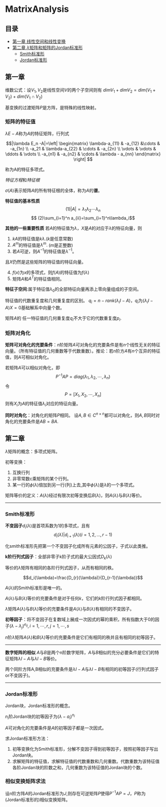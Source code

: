 # MatrixAnalysis

## 目录
- [第一章 线性空间和线性变换](#第一章)
- [第二章 $\lambda$矩阵和矩阵的Jordan标准形](#第二章)
    - [Smith标准形](#Smith标准形)
    - [Jordan标准形](#Jordan标准形)


## 第一章



维数公式：设$V_1,V_2$是线性空间$V$的两个子空间则有
$dimV_1+dimV_2 =dim(V_1+V_2)+dim(V_1\cap V_2)$


基变换的过渡矩阵$P$是方阵，是特殊的线性映射。

### 矩阵的特征值

$\lambda E-A$称为$A$的特征矩阵，行列式

$$|\lambda E_n -A|=\left|
    \begin{matrix}
        \lambda-a_{11} & -a_{12} &\cdots & -a_{1n} \\
        -a_21 & \lambda-a_{22} & \cdots & -a_{2n} \\
        \vdots & \vdots & \ddots & \vdots \\
        -a_{n1} & -a_{n2} & \cdots & \lambda - a_{nn}
    \end{matrix}
     \right|
$$

称为A的特征多项式。



*特征方程*和*特征根*

$\sigma(A)$表示矩阵$A$的所有特征根的全体，称为$A$的**谱**。

**特征值的基本性质**
$$ (1)|A|=\lambda_1\lambda_2\cdots\lambda_n $$
$$ (2)\sum_{i=1}^n a_{ii}=\sum_{i=1}^n\lambda_i$$

**其他的一些重要性质**
若$A$的特征值为$\lambda$，$X$是$A$的对应于$\lambda$的特征向量，则
1. $kA$的特征值是$k\lambda$.($k$是任意常数)
2. $A^m$的特征值是$\lambda^m.$ ($m$是正整数)
3. 若$A$可逆，则$A^{-1}$的特征值是$\lambda^{-1}$。

且$X$仍然是这些矩阵的特征值的特征向量。

4. $f(x)$为$x$的多项式，则$f(A)$的特征值为$f(\lambda)$
5. 矩阵$A$和$A^T$的特征值相同。


**特征子空间**:属于特征值$\lambda_0$的全部特征向量再添上零向量组成的子空间。

特征值的代数重复度和几何重复度的区别。 $q_i=n-rank(\lambda_iI-A)$，$q_i$为$(\lambda_iI-A)X=0$基础解系中向量个数。

矩阵$A$的 任一特征值的几何重复度$q_i$不大于它的代数重复度$p_i$.

### 矩阵对角化

**矩阵可对角化的充要条件**：$n$阶矩阵$A$可对角化的充要条件是有$n$个线性无关的特征向量。（所有特征值的几何重数等于代数重数）。推论：若$n$阶方$A$有$n$个互异的特征值，则$A$可相似对角化。


若矩阵$A$可以相似对角化，即
$$P^{-1}AP=diag(\lambda_1,\lambda_2,\cdots,\lambda_n)$$
令$$P=[X_1,X_2,\cdots,X_n]$$
则有$X_i$为$A$的特征值$\lambda_i$对应的特征向量。

**同时对角化**：对角化的矩阵$P$相同。
设$A,B\in C^{n\times n}$都可以对角化，则$A,B$同时对角化的充要条件是$AB=BA$.

## 第二章
$\lambda$矩阵的概念：多项式矩阵。

初等变换：

1. 互换行列
2. 非零常数c乘矩阵的某个行列。
3. 某一行的$\phi(\lambda)$倍加到另一行(列)上去,其中$\phi(\lambda)$是$\lambda$的一个多项式。

矩阵等价的定义：$A(\lambda)$经过有限次初等变换后$B(\lambda)$，则$A(\lambda)$与$B(\lambda)$等价。


----
### Smith标准形

**不变因子**$d_i(\lambda)$是首项系数为1的多项式，且有
$$d_i(\lambda)|d_{i+1}(\lambda) (i=1,2,...,r-1)$$

化smith标准形先把第一个不变因子化成所有元素的公因子，子式以此类推。

**k阶行列式因子**：全部非零子k阶子式的最大公因式$D_k(\lambda)$

等价的$\lambda$矩阵有相同的各阶行列式因子，从而有相同的秩。

$$d_i(\lambda)=\frac{D_{r}(\lambda)}{D_{r-1}(\lambda)}$$


$A(\lambda)$的Smith标准形是唯一的。

$A(\lambda)$与$B(\lambda)$等价的充要条件是对于任何$k$，它们的$k$阶行列式因子都相同。

$\lambda$矩阵$A(\lambda)$与$B(\lambda)$等价的充要条件是$A(\lambda)$与$B(\lambda)$有相同的不变因子。

**初等因子**：将不变因子在复数域上展成一次因式的幂的乘积，所有指数大于0的因子$(\lambda-\lambda_j)^{e_{ij}},i=1,\cdots,r,j=1,\cdots,s$

$n$阶$\lambda$矩阵$A(\lambda)$和$B(\lambda)$等价的充要条件是它们有相同的秩并且有相同的初等因子。

------------------

**数字矩阵的相似**
$A$与$B$是两个n阶数字矩阵，$A$与$B$相似的充分必要条件是它们的特征矩阵$\lambda I-A$与$\lambda I-B$等价。

两个同阶方阵A,B相似的充要条件是$\lambda I-A$与$\lambda I-B$有相同的初等因子(行列式因子or不变因子)。

-----------------

### Jordan标准形
Jordan块，Jordan标准形的概念。

$n_i$阶Jordan块的初等因子为$(\lambda-a_i)^{n_i}$

$A$可对角化的充要条件是$A$的初等因子都是一次因式。

求Jordan标准形方法：
1. 初等变换化为Smith标准形，分解不变因子得到初等因子，按照初等因子写出Jordan块。
2. 求解矩阵的特征值，求解特征值的代数重数和几何重数。代数重数为该特征值各阶Jordan块的阶数之和，几何重数为该特征值的Jordan块的个数。

### 相似变换矩阵求法
设$n$阶方阵$A$的Jordan标准形为$J$,则存在可逆矩阵$P$使得$P^{-1}AP=J$，$P$称为(Jordan标准形的)相似变换矩阵。


